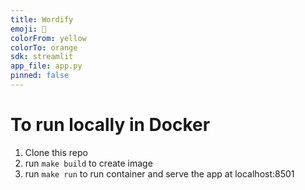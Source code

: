 ```yaml
---
title: Wordify
emoji: 🤗
colorFrom: yellow
colorTo: orange
sdk: streamlit
app_file: app.py
pinned: false
---
```



# To run locally in Docker
1. Clone this repo
1. run `make build` to create image
1. run `make run` to run container and serve the app at localhost:8501